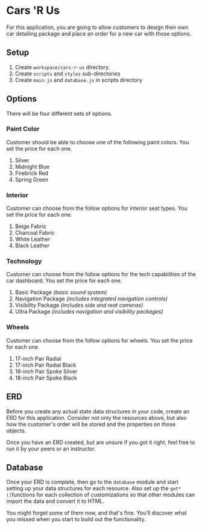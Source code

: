 # Cars 'R Us

For this application, you are going to allow customers to design their own car detailing package and place an order for a new car with those options.

## Setup

1. Create `workspace/cars-r-us` directory.
1. Create `scripts` and `styles` sub-directories
1. Create `main.js` and `database.js` in scripts directory

## Options

There will be four different sets of options.

### Paint Color

Customer should be able to choose one of the following paint colors. You set the price for each one.

1. Silver
1. Midnight Blue
1. Firebrick Red
1. Spring Green

### Interior

Customer can choose from the follow options for interior seat types. You set the price for each one.

1. Beige Fabric
1. Charcoal Fabric
1. White Leather
1. Black Leather

### Technology

Customer can choose from the follow options for the tech capabilities of the car dashboard. You set the price for each one.

1. Basic Package _(basic sound system)_
1. Navigation Package _(includes integrated navigation controls)_
1. Visibility Package _(includes side and reat cameras)_
1. Ultra Package _(includes navigation and visibility packages)_

### Wheels

Customer can choose from the follow options for wheels. You set the price for each one.

1. 17-inch Pair Radial
1. 17-inch Pair Radial Black
1. 18-inch Pair Spoke Silver
1. 18-inch Pair Spoke Black

## ERD

Before you create any actual state data structures in your code, create an ERD for this application. Consider not only the resources above, but also how the customer's order will be stored and the properties on those objects.

Once you have an ERD created, but are unsure if you got it right, feel free to run it by your peers or an instructor.

## Database

Once your ERD is complete, then go to the `database` module and start setting up your data structures for each resource. Also set up the `get*()`functions for each collection of customizations so that other modules can import the data and convert it to HTML.

You might forget some of them now, and that's fine. You'll discover what you missed when you start to build out the functionality.

